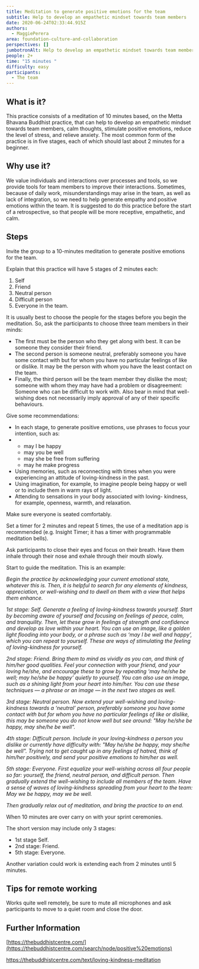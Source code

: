 ```yaml
---
title: Meditation to generate positive emotions for the team
subtitle: Help to develop an empathetic mindset towards team members
date: 2020-06-24T02:33:44.915Z
authors:
  - MaggiePerera
area: foundation-culture-and-collaboration
perspectives: []
jumbotronAlt: Help to develop an empathetic mindset towards team members
people: 2+
time: "15 minutes "
difficulty: easy
participants:
  - The team
---
```

## What is it?

This practice consists of a meditation of 10 minutes based, on the Metta Bhavana Buddhist practice, that can help to develop an empathetic mindset towards team members, calm thoughts, stimulate positive emotions, reduce the level of stress, and relieve anxiety. The most common form of the practice is in five stages, each of which should last about 2 minutes for a beginner.

## Why use it?

We value individuals and interactions over processes and tools, so we provide tools for team members to improve their interactions. Sometimes, because of daily work, misunderstandings may arise in the team, as well as lack of integration, so we need to help generate empathy and positive emotions within the team. It is suggested to do this practice before the start of a retrospective, so that people will be more receptive, empathetic, and calm.

## Steps

Invite the group to a 10-minutes meditation to generate positive emotions for the team.

Explain that this practice will have 5 stages of 2 minutes each:

1. Self
2. Friend
3. Neutral person
4. Difficult person
5. Everyone in the team.

It is usually best to choose the people for the stages before you begin the meditation. So, ask the participants to choose three team members in their minds:

* The first must be the person who they get along with best. It can be someone they consider their friend.
* The second person is someone neutral, preferably someone you have some contact with but for whom you have no particular feelings of like or dislike. It may be the person with whom you have the least contact on the team.
* Finally, the third person will be the team member they dislike the most; someone with whom they may have had a problem or disagreement: Someone who can be difficult to work with. Also bear in mind that well-wishing does not necessarily imply approval of any of their specific behaviours.

Give some recommendations:

* In each stage, to generate positive emotions, use phrases to focus your intention, such as:
* * may I be happy
  * may you be well
  * may she be free from suffering
  * may he make progress
* Using memories, such as reconnecting with times when you were experiencing an attitude of loving-kindness in the past.
* Using imagination, for example, to imagine people being happy or well or to include them in warm rays of light.
* Attending to sensations in your body associated with loving- kindness, for example, openness, warmth, and relaxation.

Make sure everyone is seated comfortably.

Set a timer for 2 minutes and repeat 5 times, the use of a meditation app is recommended (e.g. Insight Timer; it has a timer with programmable meditation bells).

Ask participants to close their eyes and focus on their breath. Have them inhale through their nose and exhale through their mouth slowly.

Start to guide the meditation. This is an example:

*Begin the practice by acknowledging your current emotional state, whatever this is. Then, it is helpful to search for any elements of kindness, appreciation, or well-wishing and to dwell on them with a view that helps them enhance.*

*1st stage: Self. Generate a feeling of loving-kindness towards yourself. Start by becoming aware of yourself and focusing on feelings of peace, calm, and tranquility. Then, let these grow in feelings of strength and confidence and develop as love within your heart. You can use an image, like a golden light flooding into your body, or a phrase such as ‘may I be well and happy’, which you can repeat to yourself. These are ways of stimulating the feeling of loving-kindness for yourself.*

*2nd stage: Friend. Bring them to mind as vividly as you can, and think of him/her good qualities. Feel your connection with your friend, and your loving he/she, and encourage these to grow by repeating ‘may he/she be well; may he/she be happy’ quietly to yourself. You can also use an image, such as a shining light from your heart into him/her. You can use these techniques — a phrase or an image — in the next two stages as well.*

*3rd stage: Neutral person. Now extend your well-wishing and loving-kindness towards a ‘neutral’ person, preferably someone you have some contact with but for whom you have no particular feelings of like or dislike, this may be someone you do not know well but see around: "May he/she be happy, may she/he be well".*

*4th stage: Difficult person. Include in your loving-kindness a person you dislike or currently have difficulty with: "May he/she be happy, may she/he be well". Trying not to get caught up in any feelings of hatred, think of him/her positively, and send your positive emotions to him/her as well.*

*5th stage: Everyone. First equalize your well-wishing across all four people so far: yourself, the friend, neutral person, and difficult person. Then gradually extend the well-wishing to include all members of the team. Have a sense of waves of loving-kindness spreading from your heart to the team: May we be happy, may we be well.*

*Then gradually relax out of meditation, and bring the practice to an end.*

When 10 minutes are over carry on with your sprint ceremonies.

The short version may include only 3 stages:

* 1st stage Self.
* 2nd stage: Friend.
* 5th stage: Everyone.

Another variation could work is extending each from 2 minutes until 5 minutes.



## **Tips for remote working**

Works quite well remotely, be sure to mute all microphones and ask participants to move to a quiet room and close the door.



## Further Information

[https://thebuddhistcentre.com/](https://thebuddhistcentre.com/search/node/positive%20emotions)

<https://thebuddhistcentre.com/text/loving-kindness-meditation>
